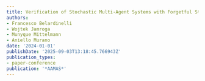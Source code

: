 ```yaml
---
title: Verification of Stochastic Multi-Agent Systems with Forgetful Strategies
authors:
- Francesco Belardinelli
- Wojtek Jamroga
- Munyque Mittelmann
- Aniello Murano
date: '2024-01-01'
publishDate: '2025-09-03T13:18:45.766943Z'
publication_types:
- paper-conference
publication: '*AAMAS*'
---
```

